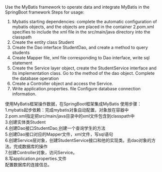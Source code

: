 Use the MyBatis framework to operate data and integrate MyBatis in the SpringBoot framework
Steps for usage:  
1. Mybatis starting dependencies: complete the automatic configuration of mybatis objects, and the objects are placed in the container
2.pom.xml specifies to include the xml file in the src/main/java directory into the classpath
3. Create the entity class Student
4. Create the Dao interface StudentDao, and create a method to query students
5. Create Mapper file, xml file corresponding to Dao interface, write sql statement
6. Create the Service layer object, create the StudentService interface and its implementation class. Go to the method of the dao object. Complete the database operation
7. Create a Controller object and access the Service.
8. Write application.properties. file
Configure database connection information.

使用MyBatis框架操作数据，在SpringBoot框架集成MyBatis 
使用步骤：  
1.mybatis起步依赖：完成mybatis对象自动配置，对象放在容器中  
2.pom.xml指定把src/main/java目录中的xml文件包含到classpath中  
3.创建实体类Student  
4.创建Dao接口StudentDao,创建一个查询学生的方法  
5.创建Dao接口对应的Mapper文件，xml文件，写sql语句  
6.创建Service层对象，创建StudentService接口和他的实现类。去dao对象的方法。完成数据库的操作  
7.创建Controller对象，访问Service。  
8.写application.properties.文件  
配置数据库的连接信总。  
